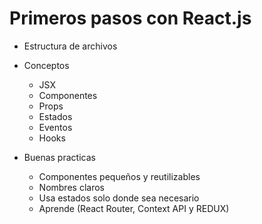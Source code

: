 
# Primeros pasos con React.js

 - Estructura de archivos
 - Conceptos
    - JSX
    - Componentes
    - Props
    - Estados
    - Eventos
    - Hooks

 - Buenas practicas
    - Componentes pequeños y reutilizables
    - Nombres claros
    - Usa estados solo donde sea necesario
    - Aprende (React Router, Context API y REDUX)


